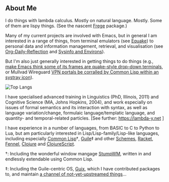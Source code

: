 ## About Me
I do things with lambda calculus. Mostly on natural language. Mostly. Some of them are lispy things. (See the nascent [Frege](https://github.com/emacsomancer/frege) package.)

Many of my current projects are involved with Emacs, but in general I am interested in a range of things, from terminal emulators (see [Equake](https://github.com/emacsomancer/equake)) to personal data and information management, retrieval, and visualisation (see [Org-Daily-Reflection](https://github.com/emacsomancer/org-daily-reflection) and [Sysinfo and Environs](https://github.com/emacs-bigtop/sysinfo-environs)).

But I'm also just generally interested in getting things to do things (e.g., [make Emacs think some of its frames are quake-style drop-down terminals](https://github.com/emacsomancer/equake), or Mullvad Wireguard [VPN portals be corralled by Common Lisp within an systray icon](https://github.com/emacsomancer/volemad)).

![Top Langs](https://github-readme-stats.vercel.app/api/top-langs/?username=emacsomancer&hide=tree-sitter%20query,makefile&langs_count=10)

I have specialised advanced training in Linguistics (PhD, Illinois, 2011) and Cognitive Science (MA, Johns Hopkins, 2004), and work especially on issues of formal semantics and its interaction with syntax, as well as language variation/change, formulaic language/templatic language, and quantity- and temporal-related particles. [See further: https://lambda-y.net ]

I have experience in a number of languages, from BASIC to C to Python to Lua, but am particularly interested in Lisp/Lisp-family/Lisp-like languages, including especially [Common Lisp](https://github.com/CodyReichert/awesome-cl)†, [Guile](https://www.gnu.org/software/guile/)‡ and other [Schemes](https://github.com/schemedoc/awesome-scheme), [Racket](https://racket-lang.org/), [Fennel](https://fennel-lang.org/), [Clojure](https://clojure.org/) and [ClojureScript](https://clojurescript.org/).

†: Including the wonderful window mangage [StumpWM](https://stumpwm.github.io/), written in and endlessly extendable using Common Lisp.

‡: Including the Guile-centric OS, [Guix](https://guix.gnu.org/), which I have contributed packages to, and maintain [a channel of not-yet-upstreamed things](https://github.com/emacsomancer/guix-jittery-miscellany)...

<!--
<picture>
  <source
    srcset="https://github-readme-stats.vercel.app/api/top-langs/?username=emacsomancer&hide=tree-sitter%20query&langs_count=10&show_icons=true&theme=dark"
    media="(prefers-color-scheme: dark)"
  />
</picture>

<!--
**emacsomancer/emacsomancer** is a ✨ _special_ ✨ repository because its `README.md` (this file) appears on your GitHub profile.

Here are some ideas to get you started:

- 🔭 I’m currently working on ...
- 🌱 I’m currently learning ...
- 👯 I’m looking to collaborate on ...
- 🤔 I’m looking for help with ...
- 💬 Ask me about ...
- 📫 How to reach me: ...
- 😄 Pronouns: ...
- ⚡ Fun fact: ...
-->
